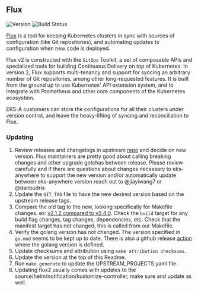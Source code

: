 ## **Flux**
![Version](https://img.shields.io/badge/version-v2.4.0-blue)
![Build Status](https://codebuild.us-west-2.amazonaws.com/badges?uuid=eyJlbmNyeXB0ZWREYXRhIjoiYzRDM0E2d3BGeHZNenB4aVdRY0RqMkhoMUZBdjVHdjZsTSsrVEdhVEw1Sy9DREIwRUlwSEx4MFpoUVBiK2grUnhyT2JodmNVWUVaemFGR2JTOWhkWC9VPSIsIml2UGFyYW1ldGVyU3BlYyI6Im1VckJkV25QbHdyc0hRbmgiLCJtYXRlcmlhbFNldFNlcmlhbCI6MX0%3D&branch=main)

[Flux](https://github.com/fluxcd/flux2) is a tool for keeping Kubernetes clusters in sync with sources of configuration (like Git repositories), and automating updates to configuration when new code is deployed.

Flux v2 is constructed with the `GitOps` Toolkit, a set of composable APIs and specialized tools for building Continuous Delivery on top of Kubernetes. In version 2, Flux supports multi-tenancy and support for syncing an arbitrary number of Git repositories, among other long-requested features. It is built from the ground up to use Kubernetes' API extension system, and to integrate with Prometheus and other core components of the Kubernetes ecosystem.

EKS-A customers can store the configurations for all their clusters under version control, and leave the heavy-lifting of syncing and reconciliation to Flux.


### Updating

1. Review releases and changelogs in upstream [repo](https://github.com/fluxcd/flux2) and decide on new version. 
Flux maintainers are pretty good about calling breaking changes and other upgrade gotchas between release.  Please
review carefully and if there are questions about changes necessary to eks-anywhere to support the new version
and/or automatically update between eks-anywhere version reach out to @jiayiwang7 or @danbudris
1. Update the `GIT_TAG` file to have the new desired version based on the upstream release tags.
1. Compare the old tag to the new, looking specifically for Makefile changes. 
ex: [v2.1.2 compared to v2.4.0](https://github.com/fluxcd/flux2/compare/v2.1.2...v2.2.1). Check the `build` target for
any build flag changes, tag changes, dependencies, etc. Check that the manifest target has not changed, this is called
from our Makefile.
1. Verify the golang version has not changed. The version specified in `go.mod` seems to be kept up to date.  There is also
a github release [action](https://github.com/fluxcd/flux2/blob/main/.github/workflows/release.yaml#L18) where the golang version
is defined.
1. Update checksums and attribution using `make attribution checksums`.
1. Update the version at the top of this Readme.
1. Run `make generate` to update the UPSTREAM_PROJECTS.yaml file.
1. Updating flux2 usually comes with updates to the source/helm/notification/kustomize-controller, make sure and update as well.
